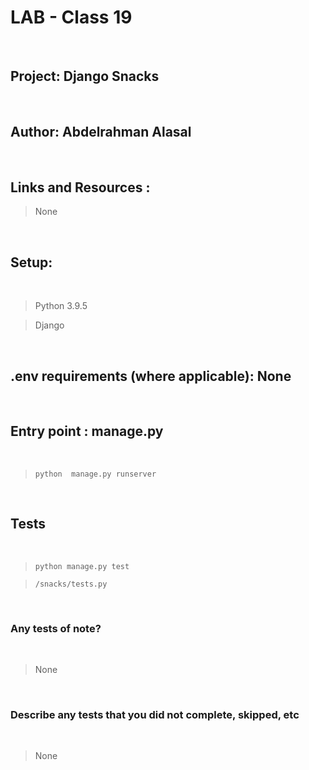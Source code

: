 # LAB - Class 19

<br>
 

## Project: Django Snacks
<br>

## Author: Abdelrahman Alasal

<br>


## Links and Resources : <br>

> None

<br>

## Setup:

<br>


> Python 3.9.5 <br>

> Django <br>




<br>


## .env requirements (where applicable): None 

<br>


## Entry point : manage.py

<br>

> `python  manage.py runserver`

<br>

## Tests 

<br>


> `python manage.py test` <br>

> `/snacks/tests.py`


<br>

### Any tests of note?

<br>

> None

<br>

### Describe any tests that you did not complete, skipped, etc

<br>

> None 
